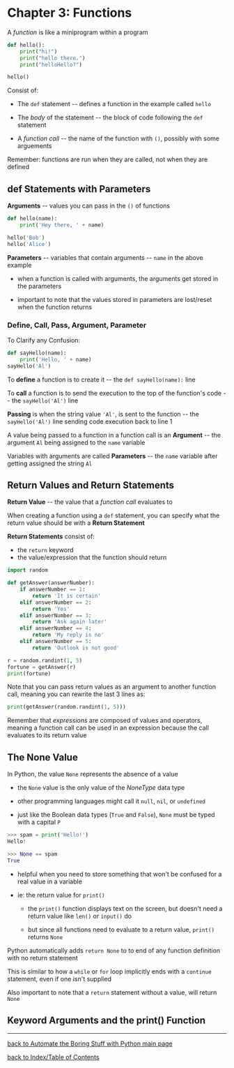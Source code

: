 # Chapter 3: Functions

A *function* is like a miniprogram within a program
```python
def hello():
    print("hi!")
    print("hello there.")
    print("helloHello?")

hello()
```

Consist of:

* The `def` statement -- defines a function in the example called `hello`

* The *body* of the statement -- the block of code following the `def` statement

* A *function call* -- the name of the function with `()`, possibly with some arguements

Remember: functions are run when they are called, not when they are defined


## def Statements with Parameters

**Arguments** -- values you can pass in the `()` of functions
```python
def hello(name):
    print('Hey there, ' + name)

hello('Bob')
hello('Alice')
```

**Parameters** -- variables that contain arguments -- `name` in the above example

* when a function is called with arguments, the arguments get stored in the parameters

* important to note that the values stored in parameters are lost/reset when the function returns

### Define, Call, Pass, Argument, Parameter

To Clarify any Confusion:
```python
def sayHello(name):
    print('Hello, ' + name)
sayHello('Al')
```

To **define** a function is to create it -- the `def sayHello(name):` line

To **call** a function is to send the execution to the top of the function's code -- the `sayHello('Al')` line

**Passing** is when the string value `'Al'`, is sent to the function -- the `sayHello('Al')` line sending code execution back to line 1

A value being passed to a function in a function call is an **Argument** -- the argument `Al` being assigned to the `name` variable

Variables with arguments are called **Parameters** -- the `name` variable after getting assigned the string `Al`


## Return Values and Return Statements

**Return Value** --  the value that a *function call* evaluates to

When creating a function using a `def` statement, you can specify what the return value should be with a **Return Statement**

**Return Statements** consist of:
* the `return` keyword
* the value/expression that the function should return

```python
import random

def getAnswer(answerNumber):
    if answerNumber == 1:
        return 'It is certain'
    elif answerNumber == 2:
        return 'Yes'
    elif answerNumber == 3:
        return 'Ask again later'
    elif answerNumber == 4:
        return 'My reply is no'
    elif answerNumber == 5:
        return 'Outlook is not good'

r = random.randint(1, 5)
fortune = getAnswer(r)
print(fortune)
```

Note that you can pass return values as an argument to another function call, meaning you can rewrite the last 3 lines as:
```python
print(getAnswer(random.randint(1, 5)))
```

Remember that *expressions* are composed of values and operators,
meaning a function call can be used in an expression because the call evaluates to its return value


## The None Value

In Python, the value `None` represents the absence of a value

* the `None` value is the only value of the *NoneType* data type

* other programming languages might call it `null`, `nil`, or `undefined`

* just like the Boolean data types (`True` and `False`), `None` must be typed with a capital `P`

```python
>>> spam = print('Hello!')
Hello!

>>> None == spam
True
```

* helpful when you need to store something that won't be confused for a real value in a variable

* ie: the return value for `print()`

    + the `print()` function displays text on the screen, but doesn't need a return value like `len()` or `input()` do

    + but since all functions need to evaluate to a return value, `print()` returns `None`

Python automatically adds `return None` to to end of any function definition with no return statement

This is similar to how a `while` or `for` loop implicitly ends with a `continue` statement, even if one isn't supplied

Also important to note that a `return` statement without a value, will return `None`


## Keyword Arguments and the print() Function





---
[back to Automate the Boring Stuff with Python main page](atbswp.md)

[back to Index/Table of Contents](index.md)
